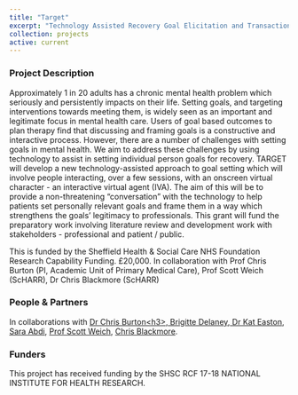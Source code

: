 ```yaml
---
title: "Target"
excerpt: "Technology Assisted Recovery Goal Elicitation and Transaction (TARGET)– Preparatory wor"
collection: projects
active: current
---
```




<h3 id="summary">Project Description</h3>

<p>Approximately 1 in 20 adults has a chronic mental health problem which seriously and persistently impacts on their life.  Setting goals, and targeting interventions towards meeting them, is widely seen as an important and legitimate focus in mental health care. Users of goal based outcomes to plan therapy find that discussing and framing goals is a constructive and interactive process. However, there are a number of challenges with setting goals in mental health. We aim to address these challenges by using technology to assist in setting individual person goals for recovery. TARGET will develop a new technology-assisted approach to goal setting which will involve people interacting, over a few sessions, with an onscreen virtual character - an interactive virtual agent (IVA). The aim of this will be to provide a non-threatening “conversation” with the technology to help patients set personally relevant goals and frame them in a way which strengthens the goals’ legitimacy to professionals. This grant will fund the preparatory work involving literature review and development work with stakeholders - professional and patient / public.</p>

<p>This is funded by the Sheffield Health &amp; Social Care NHS Foundation Research Capability Funding. £20,000. In collaboration with Prof Chris Burton (PI, Academic Unit of Primary Medical Care), Prof Scott Weich (ScHARR), Dr Chris Blackmore (ScHARR)</p>

<h3 id="people">People &amp; Partners</h3>
<p>In collaborations with <a href="https://www.sheffield.ac.uk/medicine/research/aupmc/staff/academicprofiles/burton">Dr Chris Burton&lt;h3&gt;, Brigitte Delaney, <a href="https://www.sheffield.ac.uk/scharr/sections/hsr/rrg/members/katherine_easton">Dr Kat Easton</a>, <a href="https://www.sheffield.ac.uk/scharr/sections/hsr/rrg/members/sarah-abdi">Sara Abdi</a>, <a href="https://www.sheffield.ac.uk/scharr/sections/hsr/mhru/staff/weich_s">Prof Scott Weich</a>, <a href="https://www.sheffield.ac.uk/scharr/sections/hsr/mhru/staff/blackmore_c">Chris Blackmore</a>.</a></p>

<h3 id="funder">Funders</h3>
<p>This project has received funding by the SHSC RCF 17-18 NATIONAL INSTITUTE FOR HEALTH RESEARCH.</p>
